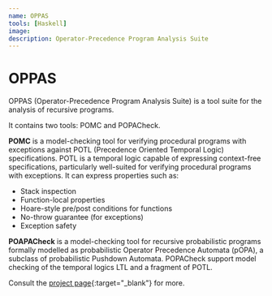 ```yaml
---
name: OPPAS
tools: [Haskell]
image:
description: Operator-Precedence Program Analysis Suite
---
```


# OPPAS

OPPAS (Operator-Precedence Program Analysis Suite) is a tool suite for the analysis of recursive programs.

It contains two tools: POMC and POPACheck.

**POMC** is a model-checking tool for verifying procedural programs with exceptions against POTL (Precedence Oriented Temporal Logic) specifications.
POTL is a temporal logic capable of expressing context-free specifications, particularly well-suited for verifying procedural programs with exceptions.
It can express properties such as:
- Stack inspection
- Function-local properties
- Hoare-style pre/post conditions for functions
- No-throw guarantee (for exceptions)
- Exception safety

**POAPACheck** is a model-checking tool for recursive probabilistic programs formally modelled as probabilistic Operator Precedence Automata (pOPA), a subclass of probabilistic Pushdown Automata.
POPACheck support model checking of the temporal logics LTL and a fragment of POTL.

Consult the [project page](https://github.com/corpora-lab/OPPAS){:target="_blank"} for more.
